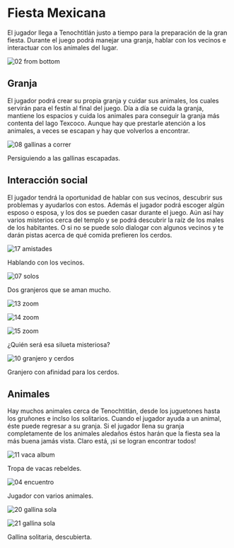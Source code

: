 # Fiesta Mexicana

El jugador llega a Tenochtitlán justo a tiempo para la preparación de la gran fiesta. Durante el juego podrá manejar una granja, hablar con los vecinos e interactuar con los animales del lugar.

![02 from bottom](https://github.com/user-attachments/assets/709fd0ba-f8a1-4f9f-90cc-f33782837f58)

## Granja

El jugador podrá crear su propia granja y cuidar sus animales, los cuales servirán para el festín al final del juego. Día a día se cuida la granja, mantiene los espacios y cuida los animales para conseguir la granja más contenta del lago Texcoco. Aunque hay que prestarle atención a los animales, a veces se escapan y hay que volverlos a encontrar.

![08 gallinas a correr](https://github.com/user-attachments/assets/b81fe9cd-fcf5-43b4-a475-027537bcfe15)

Persiguiendo a las gallinas escapadas.

## Interacción social

El jugador tendrá la oportunidad de hablar con sus vecinos, descubrir sus problemas y ayudarlos con estos. Además el jugador podrá escoger algún esposo o esposa, y los dos se pueden casar durante el juego. Aún así hay varios misterios cerca del templo y se podrá descubrir la raíz de los males de los habitantes. O si no se puede solo dialogar con algunos vecinos y te darán pistas acerca de qué comida prefieren los cerdos.

![17 amistades](https://github.com/user-attachments/assets/bf7faab5-649d-45b3-93a4-e3d929f3b999)

Hablando con los vecinos.

![07 solos](https://github.com/user-attachments/assets/15a49d81-8dd5-4c87-83cc-a7ddcfb04b32)

Dos granjeros que se aman mucho.

![13 zoom](https://github.com/user-attachments/assets/f9d94902-66fd-4aa8-8bb1-788cf14da24f)

![14 zoom](https://github.com/user-attachments/assets/f9c116e8-74f4-487e-ba39-62fbd793c7f0)

![15 zoom](https://github.com/user-attachments/assets/480cdccf-2197-4240-be1d-b65d186692b3)

¿Quién será esa silueta misteriosa?

![10 granjero y cerdos](https://github.com/user-attachments/assets/503e544f-dad8-4b32-8cee-adb25f0f93b4)

Granjero con afinidad para los cerdos.

## Animales

Hay muchos animales cerca de Tenochtitlán, desde los juguetones hasta los gruñones e inclso los solitarios. Cuando el jugador ayuda a un animal, éste puede regresar a su granja. Si el jugador llena su granja completamente de los animales aledaños éstos harán que la fiesta sea la más buena jamás vista. Claro está, ¡si se logran encontrar todos!

![11 vaca album](https://github.com/user-attachments/assets/bb481168-4962-4cda-a751-7d775d580f88)

Tropa de vacas rebeldes.

![04 encuentro](https://github.com/user-attachments/assets/69434011-4ab2-41bd-9fc5-49fa58a7f9d8)

Jugador con varios animales.

![20 gallina sola](https://github.com/user-attachments/assets/bffb7f2e-ccf3-4dc7-88be-0c5b814c89ad)

![21 gallina sola](https://github.com/user-attachments/assets/dc6d3473-4263-4fa9-bf09-308b39cfcdbf)

Gallina solitaria, descubierta.
